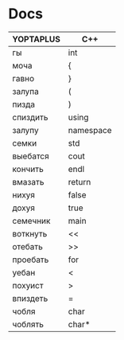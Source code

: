 # Docs
| YOPTAPLUS | C++       |
|-----------|-----      |
| гы        | int       |
| моча      | {         |
| гавно     | }         |
| залупа    | (         |
| пизда     | )         |
| спиздить  | using     |
| залупу    | namespace |
| семки     | std       |
| выебатся  | cout      |
| кончить   | endl      |
| вмазать   | return    |
| нихуя     | false     |
| дохуя     | true      |
| семечник  | main      |
| воткнуть  | <<        |
| отебать   | >>        |
| проебать  | for       |
| уебан     | <         |
| похуист   | >         |
| впиздеть  | =         |
| чобля     | char      |
| чоблять   | char*     |
